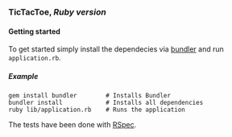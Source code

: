 ### TicTacToe, *Ruby version*

#### Getting started
To get started simply install the dependecies via [bundler](https://bundler.io/) and run `application.rb`.

##### Example
 ```
 gem install bundler        # Installs Bundler
 bundler install            # Installs all dependencies
 ruby lib/application.rb    # Runs the application
 ```
 
 The tests have been done with [RSpec](http://rspec.info/).